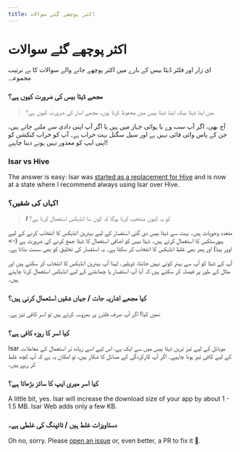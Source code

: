 ```yaml
---
title: اکثر پوچھے گئے سوالات
---
```


# اکثر پوچھے گئے سوالات

ای زار اور فلٹر ڈیٹا بیس کے بارے میں اکثر پوچھے جانے والے سوالات کا بے ترتیب مجموعہ۔

### مجھے ڈیٹا بیس کی ضرورت کیوں ہے؟

> میں اپنا ڈیٹا بیک اینڈ ڈیٹا بیس میں محفوظ کرتا ہوں، مجھے اسار کی ضرورت کیوں ہے؟

آج بھی، اگر آپ سب وے یا ہوائی جہاز میں ہیں یا اگر آپ اپنی دادی سے ملنے جاتے ہیں، جن کے پاس وائی فائی نہیں ہے اور سیل سگنل بہت خراب ہے۔ آپ کو خراب کنکشن کو اپنی ایپ کو معذور نہیں ہونے دینا چاہیے!

### Isar vs Hive

The answer is easy: Isar was [started as a replacement for Hive](https://github.com/hivedb/hive/issues/246) and is now at a state where I recommend always using Isar over Hive.

### کہاں کی شقیں؟!

> **_I_** کو یہ کیوں منتخب کرنا ہوگا کہ کون سا انڈیکس استعمال کرنا ہے؟

متعدد وجوہات ہیں۔ بہت سے ڈیٹا بیس دی گئی استفسار کے لیے بہترین انڈیکس کا انتخاب کرنے کے لیے ہیورسٹکس کا استعمال کرتے ہیں۔ ڈیٹا بیس کو اضافی استعمال کا ڈیٹا جمع کرنے کی ضرورت ہے (-> اوور ہیڈ) اور پھر بھی غلط انڈیکس کا انتخاب کر سکتا ہے۔ یہ استفسار کی تخلیق کو بھی سست بناتا ہے۔

آپ کے ڈیٹا کو آپ سے بہتر کوئی نہیں جانتا، ڈویلپر۔ لہذا آپ بہترین انڈیکس کا انتخاب کر سکتے ہیں اور مثال کے طور پر فیصلہ کر سکتے ہیں کہ آیا آپ استفسار یا چھانٹنے کے لیے انڈیکس استعمال کرنا چاہتے ہیں۔

### کیا مجھے اشاریہ جات / جہاں شقیں استعمال کرنی ہیں؟

نھیں کیا! اگر آپ صرف فلٹرز پر بھروسہ کرتے ہیں تو اسر کافی تیز ہے۔

### کیا اسر کا روزہ کافی ہے؟

Isar موبائل کے لیے تیز ترین ڈیٹا بیس میں سے ایک ہے، اس لیے اسے زیادہ تر استعمال کے معاملات کے لیے کافی تیز ہونا چاہیے۔ اگر آپ کارکردگی کے مسائل کا شکار ہیں، تو امکان یہ ہے کہ آپ کچھ غلط کر رہے ہیں۔

### کیا اسر میری ایپ کا سائز بڑھاتا ہے؟

A little bit, yes. Isar will increase the download size of your app by about 1 - 1.5 MB. Isar Web adds only a few KB.

### دستاویزات غلط ہیں / ٹائپنگ کی غلطی ہے۔

Oh no, sorry. Please [open an issue](https://github.com/isar/isar/issues/new/choose) or, even better, a PR to fix it 💪.
